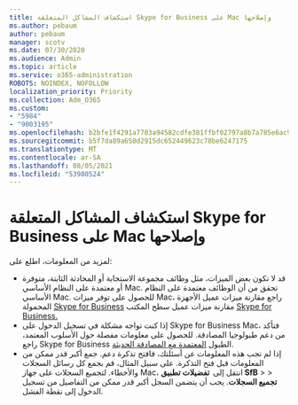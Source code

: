 ```yaml
---
title: استكشاف المشاكل المتعلقة Skype for Business على Mac وإصلاحها
ms.author: pebaum
author: pebaum
manager: scotv
ms.date: 07/30/2020
ms.audience: Admin
ms.topic: article
ms.service: o365-administration
ROBOTS: NOINDEX, NOFOLLOW
localization_priority: Priority
ms.collection: Adm_O365
ms.custom:
- "5984"
- "9003195"
ms.openlocfilehash: b2bfe1f4291a7703a94582cdfe381ffbf02797a8b7a785e6ac9d74cf04290707
ms.sourcegitcommit: b5f7da89a650d2915dc652449623c78be6247175
ms.translationtype: MT
ms.contentlocale: ar-SA
ms.lasthandoff: 08/05/2021
ms.locfileid: "53980524"
---
```

# <a name="troubleshoot-issues-with-skype-for-business-on-mac"></a>استكشاف المشاكل المتعلقة Skype for Business على Mac وإصلاحها

لمزيد من المعلومات، اطلع على: 

- قد لا تكون بعض الميزات، مثل وظائف مجموعة الاستجابة أو المحادثة الثابتة، متوفرة أو معتمدة على النظام الأساسي Mac. تحقق من أن الوظائف معتمدة على النظام الأساسي Mac. للحصول على توفر ميزات Mac، راجع مقارنة ميزات عميل الأجهزة المحمولة [Skype for Business](https://technet.microsoft.com/library/Dn951412.aspx) مقارنة ميزات عميل سطح المكتب [Skype for Business.](https://docs.microsoft.com/skypeforbusiness/plan-your-deployment/clients-and-devices/desktop-feature-comparison)
- إذا كنت تواجه مشكلة في تسجيل الدخول على Skype for Business Mac، فتأكد من دعم طبولوجيا المصادقة. للحصول على معلومات مفصلة حول الأسلوب المعتمد، راجع Skype for Business الطبول [المعتمدة مع المصادقة الحديثة](https://docs.microsoft.com/skypeforbusiness/plan-your-deployment/modern-authentication/topologies-supported).  
- إذا لم تجب هذه المعلومات عن أسئلتك، فافتح تذكرة دعم. جمع أكبر قدر ممكن من المعلومات قبل فتح التذكرة. على سبيل المثال، قم بجمع كل رسائل السجلات والأخطاء. لتجميع السجلات على جهاز Mac، انتقل إلى  **تفضيلات تطبيق SfB**  >    >  **تجميع السجلات**.  يجب أن يتضمن السجل أكبر قدر ممكن من التفاصيل من تسجيل الدخول إلى نقطة الفشل.